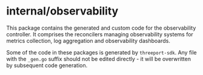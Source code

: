 # internal/observability

This package contains the generated and custom code for the observability controller.  It
comprises the reconcilers managing observability systems for metrics collection,
log aggregation and observability dashboards.

Some of the code in these packages is generated by `threeport-sdk`.  Any
file with the `_gen.go` suffix should not be edited directly - it will be
overwritten by subsequent code generation.


